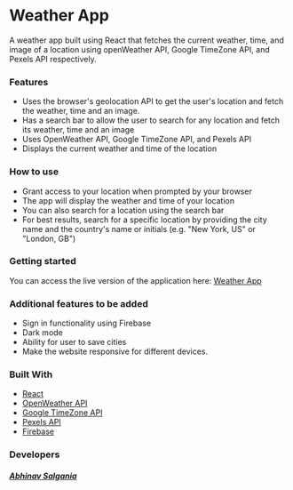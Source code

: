 # Weather App

A weather app built using React that fetches the current weather, time, and image of a location using openWeather API, Google TimeZone API, and Pexels API respectively.

### Features

* Uses the browser's geolocation API to get the user's location and fetch the weather, time and an image.
* Has a search bar to allow the user to search for any location and fetch its weather, time and an image
* Uses OpenWeather API, Google TimeZone API, and Pexels API
* Displays the current weather and time of the location

### How to use

* Grant access to your location when prompted by your browser
* The app will display the weather and time of your location
* You can also search for a location using the search bar
* For best results, search for a specific location by providing the city name and the country's name or initials (e.g. "New York, US" or "London, GB")

### Getting started

You can access the live version of the application here: <a href="https://weather-f6be5.web.app/">Weather App</a>

### Additional features to be added

* Sign in functionality using Firebase
* Dark mode
* Ability for user to save cities
* Make the website responsive for different devices.
   
### Built With

- [React](https://reactjs.org/)
- [OpenWeather API](https://openweathermap.org/api)
- [Google TimeZone API](https://developers.google.com/maps/documentation/timezone/start)
- [Pexels API](https://www.pexels.com/api)
- [Firebase](https://firebase.google.com/)

### Developers

##### <a href="https://github.com/AbhinavSalgania">Abhinav Salgania</a>
